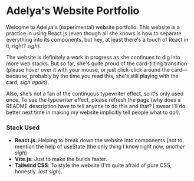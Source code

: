 # Adelya's Website Portfolio

Welcome to Adelya's (experimental) website portfolio. This website is a practice in using React.js (even though all she knows is how to separate everything into its components, but hey, at least there's a touch of React in it, right? *sigh*).

The website is definitely a work in progress as she continues to dig into more web stacks. But so far, she's quite proud of the card-tilting transition (please hover over it with your mouse, or just click-click around the card—because, probably by the time you read this, she's still playing with the card, *sigh again*).

Also, she’s not a fan of the continuous typewriter effect, so it's only used once. To see the typewriter effect, please refresh the page (why does a README description have to tell anyone to do this and that? I swear I'll do better next time in making my website implicitly tell people what to do!).

### Stack Used

- **React.js**: Helping to break down the website into components (not to mention the help of useState (the only thing I know right now, *another sigh*)
- **Vite.js**: Just to make the builds faster.
- **Tailwind CSS**: To style the website (I'm quite afraid of pure CSS, honestly. *last sigh*).
